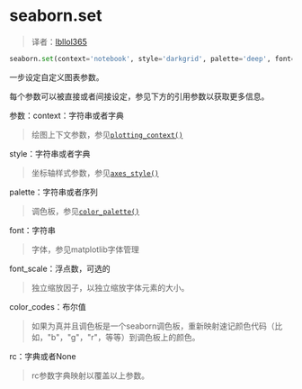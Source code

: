 # seaborn.set

> 译者：[lbllol365](https://github.com/lbllol365)

```python
seaborn.set(context='notebook', style='darkgrid', palette='deep', font='sans-serif', font_scale=1, color_codes=True, rc=None)
```

一步设定自定义图表参数。

每个参数可以被直接或者间接设定，参见下方的引用参数以获取更多信息。

参数：context：字符串或者字典

> 绘图上下文参数，参见[`plotting_context()`](https://github.com/apachecn/seaborn-doc-zh/blob/master/docs/seaborn.plotting_context.html#seaborn.plotting_context)

style：字符串或者字典

> 坐标轴样式参数，参见[`axes_style()`](https://github.com/apachecn/seaborn-doc-zh/blob/master/docs/seaborn.axes_style.html#seaborn.axes_style)

palette：字符串或者序列

> 调色板，参见[`color_palette()`](https://github.com/apachecn/seaborn-doc-zh/blob/master/docs/seaborn.color_palette.html#seaborn.color_palette)

font：字符串

> 字体，参见matplotlib字体管理

font_scale：浮点数，可选的

> 独立缩放因子，以独立缩放字体元素的大小。

color_codes：布尔值

> 如果为真并且调色板是一个seaborn调色板，重新映射速记颜色代码（比如，"b"，"g"，"r"，等等）到调色板上的颜色。

rc：字典或者None

> rc参数字典映射以覆盖以上参数。